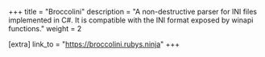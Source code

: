 +++
title = "Broccolini"
description = "A non-destructive parser for INI files implemented in C#. It is compatible with the INI format exposed by winapi functions."
weight = 2

[extra]
link_to = "https://broccolini.rubys.ninja"
+++
